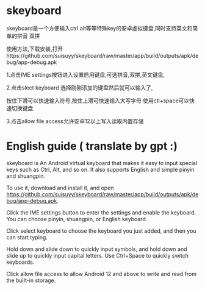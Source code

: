 # skeyboard
skeyboard是一个方便输入ctrl alt等等特殊key的安卓虚拟键盘,同时支持英文和简单的拼音 双拼

使用方法,下载安装,打开https://github.com/suisuyy/skeyboard/raw/master/app/build/outputs/apk/debug/app-debug.apk

1.点击IME settings按钮进入设置启用键盘,可选拼音,双拼,英文键盘,

2.点击slect keyboard 选择刚刚添加的键盘然后就可以输入了,

按住下滑可以快速输入符号,按住上滑可快速输入大写字母
使用ctl+space可以快速切换键盘


3.点击allow file access允许安卓12以上写入读取内置存储


# English guide ( translate by gpt :)

skeyboard is An Android virtual keyboard that makes it easy to input special keys such as Ctrl, Alt, and so on. It also supports English and simple pinyin and shuangpin.

To use it, download and install it, and open https://github.com/suisuyy/skeyboard/raw/master/app/build/outputs/apk/debug/app-debug.apk.

Click the IME settings button to enter the settings and enable the keyboard. You can choose pinyin, shuangpin, or English keyboard.

Click select keyboard to choose the keyboard you just added, and then you can start typing.

Hold down and slide down to quickly input symbols, and hold down and slide up to quickly input capital letters. Use Ctrl+Space to quickly switch keyboards.

Click allow file access to allow Android 12 and above to write and read from the built-in storage.
